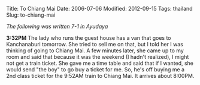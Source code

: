 Title: To Chiang Mai
Date: 2006-07-06
Modified: 2012-09-15
Tags: thailand
Slug: to-chiang-mai

<em>The following was written 7-1 in Ayudaya</em>

<strong>3:32PM</strong>
The lady who runs the guest house has a van that goes to Kanchanaburi tomorrow. She tried to sell me on that, but I told her I was thinking of going to Chiang Mai. A few minutes later, she came up to my room and said that because it was the weekend (I hadn't realized), I might not get a train ticket. She gave me a time table and said that if I wanted, she would send "the boy" to go buy a ticket for me. So, he's off buying me a 2nd class ticket for the 9:52AM train to Chiang Mai. It arrives about 8:00PM.

